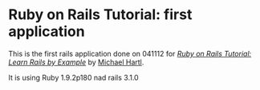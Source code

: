 # Ruby on Rails Tutorial: first application

This is the first rails application done on 041112 for [*Ruby on Rails Tutorial: Learn Rails by Example*](http://railstutorial.org/) by [Michael Hartl](http://michaelhartl.com).

It is using Ruby 1.9.2p180 nad rails 3.1.0